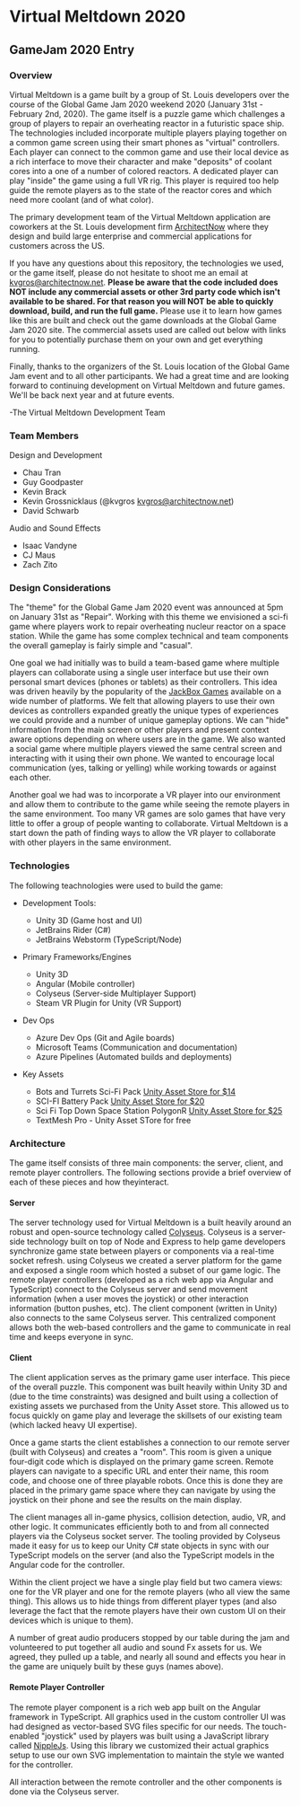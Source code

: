 # Virtual Meltdown 2020
## GameJam 2020 Entry

### Overview

Virtual Meltdown is a game built by a group of St. Louis developers over the course of the Global Game Jam 2020 weekend 2020 (January 31st - February 2nd, 2020).   The game itself is a puzzle game which challenges a group of players to repair an overheating reactor in a futuristic space ship.  The technologies included incorporate multiple players playing together on a common game screen using their smart phones as "virtual" controllers.  Each player can connect to the common game and use their local device as a rich interface to move their character and make "deposits" of coolant cores into a one of a number of colored reactors.   A dedicated player can play "inside" the game using a full VR rig.  This player is required too help guide the remote players as to the state of the reactor cores and which need more coolant (and of what color).

The primary development team of the Virtual Meltdown application are coworkers at the St. Louis development firm [ArchitectNow](http://www.architectnow.net) where they design and build large enterprise and commercial applications for customers across the US.

If you have any questions about this repository, the technologies we used, or the game itself, please do not hesitate to shoot me an email at kvgros@architectnow.net.  **Please be aware that the code included does NOT include any commercial assets or other 3rd party code which isn't available to be shared.  For that reason you will NOT be able to quickly download, build, and run the full game.**  Please use it to learn how games like this are built and check out the game downloads at the Global Game Jam 2020 site.  The commercial assets used are called out below with links for you to potentially purchase them on your own and get everything running.

Finally, thanks to the organizers of the St. Louis location of the Global Game Jam event and to all other participants.  We had a great time and are looking forward to continuing development on Virtual Meltdown and future games.  We'll be back next year and at future events.

-The Virtual Meltdown Development Team

### Team Members

Design and Development

- Chau Tran
- Guy Goodpaster
- Kevin Brack
- Kevin Grossnicklaus (@kvgros kvgros@architectnow.net)
- David Schwarb

Audio and Sound Effects

- Isaac Vandyne
- CJ Maus
- Zach Zito

### Design Considerations
The "theme" for the Global Game Jam 2020 event was announced at 5pm on January 31st as "Repair".  Working with this theme we envisioned a sci-fi game where players work to repair overheating nucleur reactor on a space station.  While the game has some complex technical and team components the overall gameplay is fairly simple and "casual".   

One goal we had initially was to build a team-based game where multiple players can collaborate using a single user interface but use their own personal smart devices (phones or tablets) as their controllers.  This idea was driven heavily by the popularity of the [JackBox Games](https://jackboxgames.com/) available on a wide number of platforms.  We felt that allowing players to use their own devices as controllers expanded greatly the unique types of experiences we could provide and a number of unique gameplay options.  We can "hide" information from the main screen or other players and present context aware options depending on where users are in the game.   We also wanted a social game where multiple players viewed the same central screen and interacting with it using their own phone.  We wanted to encourage local communication (yes, talking or yelling) while working towards or against each other.

Another goal we had was to incorporate a VR player into our environment and allow them to contribute to the game while seeing the remote players in the same environment.  Too many VR games are solo games that have very little to offer a group of people wanting to collaborate.  Virtual Meltdown is a start down the path of finding ways to allow the VR player to collaborate with other players in the same environment.

### Technologies

The following teachnologies were used to build the game:

- Development Tools:
	- Unity 3D (Game host and UI)
	- JetBrains Rider (C#)
	- JetBrains Webstorm (TypeScript/Node)

- Primary Frameworks/Engines
	- Unity 3D
	- Angular (Mobile controller)
	- Colyseus (Server-side Multiplayer Support)
	- Steam VR Plugin for Unity (VR Support)

- Dev Ops
	- Azure Dev Ops (Git and Agile boards)
	- Microsoft Teams (Communication and documentation)
	- Azure Pipelines (Automated builds and deployments)

- Key Assets
	- Bots and Turrets Sci-Fi Pack [Unity Asset Store for $14](https://assetstore.unity.com/packages/3d/characters/robots/bots-and-turrets-sci-fi-pack-100195) 
	- SCI-FI Battery Pack [Unity Asset Store for $20](https://assetstore.unity.com/packages/3d/environments/sci-fi/sci-fi-battery-pack-12231)
	- Sci Fi Top Down Space Station PolygonR [Unity Asset Store for $25](https://assetstore.unity.com/packages/3d/environments/sci-fi/sci-fi-top-down-space-station-polygonr-65449) 
	- TextMesh Pro - Unity Asset STore for free
	
### Architecture

The game itself consists of three main components:  the server, client, and remote player controllers.   The following sections provide a brief overview of each of these pieces and how theyinteract.

#### Server

The server technology used for Virtual Meltdown is a built heavily around an robust and open-source technology called [Colyseus](https://colyseus.io/).  Colyseus is a server-side technology built on top of Node and Express to help game developers synchronize game state between players or components via a real-time socket refresh.   using Colyseus we created a server platform for the game and exposed a single room which hosted a subset of our game logic.   The remote player controllers (developed as a rich web app via Angular and TypeScript) connect to the Colyseus server and send movement information (when a user moves the joystick) or other interaction information (button pushes, etc). The client component (written in Unity) also connects to the same Colyseus server.  This centralized component allows both the web-based controllers and the game to communicate in real time and keeps everyone in sync.

#### Client

The client application serves as the primary game user interface.  This piece of the overall puzzle.  This component was built heavily within Unity 3D and (due to the time constraints) was designed and built using a collection of existing assets we purchased from the Unity Asset store.  This allowed us to focus quickly on game play and leverage the skillsets of our existing team (which lacked heavy UI expertise).  

Once a game starts the client establishes a connection to our remote server (built with Colyseus) and creates a "room".  This room is given a unique four-digit code which is displayed on the primary game screen.  Remote players can navigate to a specific URL and enter their name, this room code, and choose one of three playable robots.  Once this is done they are placed in the primary game space where they can navigate by using the joystick on their phone and see the results on the main display.

The client manages all in-game physics, collision detection, audio, VR, and other logic.  It communicates efficiently both to and from all connected players via the Colyseus socket server.  The tooling provided by Colyseus made it easy for us to keep our Unity C# state objects in sync with our TypeScript models on the server (and also the TypeScript models in the Angular code for the controller.

Within the client project we have a single play field but two camera views:  one for the VR player and one for the remote players (who all view the same thing).   This allows us to hide things from different player types (and also leverage the fact that the remote players have their own custom UI on their devices which is unique to them).

A number of great audio producers stopped by our table during the jam and volunteered to put together all audio and sound Fx assets for us.  We agreed, they pulled up a table, and nearly all sound and effects you hear in the game are uniquely built by these guys (names above).

#### Remote Player Controller

The remote player component is a rich web app built on the Angular framework in TypeScript.  All graphics used in the custom controller UI was had designed as vector-based SVG files specific for our needs.   The touch-enabled "joystick" used by players was built using a JavaScript library called [NippleJs](https://yoannmoi.net/nipplejs/).  Using this library we customized their actual graphics setup to use our own SVG implementation to maintain the style we wanted for the controller.

All interaction between the remote controller and the other components is done via the Colyseus server.


